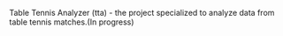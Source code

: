 Table Tennis Analyzer (tta) - the project specialized to analyze data from table tennis matches.(In progress)